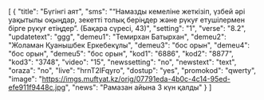 [
  {
    "title": "Бүгінгі аят",
    "sms": "“Намазды кемеліне жеткізіп, үзбей әрі уақытылы оқыңдар, зекетті толық беріңдер және рүкуғ етушілермен бірге рүкуғ етіңдер”. (Бақара сүресі, 43)",
    "setting": "1",
    "verse": "8.2",
    "updatetext": "ggg",
    "demeu1": "Темирхан Батырхан",
    "demeu2": "Жоламан Қуанышбек Еркебекұлы",
    "demeu3": "бос орын",
    "demeu4": "бос орын",
    "demeu5": "бос орын",
    "kod1": "6886",
    "kod2": "8877",
    "kod3": "3748",
    "video": "15",
    "newssetting": "no",
    "newstext": "text",
    "oraza": "no",
    "live": "hrnT2IFqyro",
    "dostup": "yes",
    "promokod": "qwerty",
    "image": "https://imgs.muftyat.kz/orig/07791eda-4b0c-4c14-95ed-efe911f9448c.jpg",
    "news": "Рамазан айына 3 күн қалды"
  }
]
